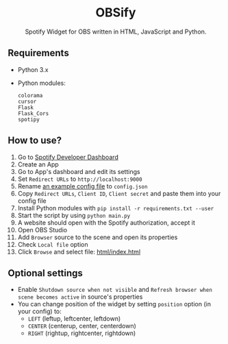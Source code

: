 <div align="center">
 <h1>OBSify</h1>
 <p>Spotify Widget for OBS written in HTML, JavaScript and Python.</p>
</div>

## Requirements
- Python 3.x
- Python modules:

  ```
  colorama
  cursor
  Flask
  Flask_Cors
  spotipy
  ```

## How to use?
1. Go to [Spotify Developer Dashboard](https://developer.spotify.com/dashboard/)
2. Create an App
3. Go to App's dashboard and edit its settings
4. Set `Redirect URLs` to `http://localhost:9000`
5. Rename [an example config file](./config.json.example) to `config.json`
6. Copy `Redirect URLs`, `Client ID`, `Client secret` and paste them into your config file
7. Install Python modules with `pip install -r requirements.txt --user`
8. Start the script by using `python main.py`
9. A website should open with the Spotify authorization, accept it
10. Open OBS Studio
11. Add `Browser` source to the scene and open its properties
12. Check `Local file` option
13. Click `Browse` and select file: [html/index.html](./html/index.html)

## Optional settings
- Enable `Shutdown source when not visible` and `Refresh browser when scene becomes active` in source's properties
- You can change position of the widget by setting `position` option (in your config) to:
  - `LEFT` (leftup, leftcenter, leftdown)
  - `CENTER` (centerup, center, centerdown)
  - `RIGHT` (rightup, rightcenter, rightdown)
